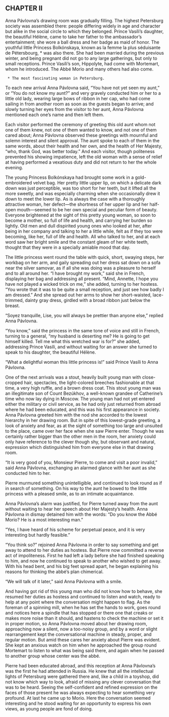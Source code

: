 ## CHAPTER II

Anna Pávlovna’s drawing room was gradually filling. The highest
Petersburg society was assembled there: people differing widely in age
and character but alike in the social circle to which they belonged.
Prince Vasíli’s daughter, the beautiful Hélène, came to take her
father to the ambassador’s entertainment; she wore a ball dress and
her badge as maid of honor. The youthful little Princess Bolkónskaya,
known as la femme la plus séduisante de Pétersbourg, * was also there.
She had been married during the previous winter, and being pregnant did
not go to any large gatherings, but only to small receptions. Prince
Vasíli’s son, Hippolyte, had come with Mortemart, whom he introduced.
The Abbé Morio and many others had also come.

     * The most fascinating woman in Petersburg.

To each new arrival Anna Pávlovna said, “You have not yet seen my
aunt,” or “You do not know my aunt?” and very gravely conducted
him or her to a little old lady, wearing large bows of ribbon in her
cap, who had come sailing in from another room as soon as the guests
began to arrive; and slowly turning her eyes from the visitor to her
aunt, Anna Pávlovna mentioned each one’s name and then left them.

Each visitor performed the ceremony of greeting this old aunt whom not
one of them knew, not one of them wanted to know, and not one of them
cared about; Anna Pávlovna observed these greetings with mournful and
solemn interest and silent approval. The aunt spoke to each of them in
the same words, about their health and her own, and the health of Her
Majesty, “who, thank God, was better today.” And each visitor,
though politeness prevented his showing impatience, left the old woman
with a sense of relief at having performed a vexatious duty and did not
return to her the whole evening.

The young Princess Bolkónskaya had brought some work in a
gold-embroidered velvet bag. Her pretty little upper lip, on which a
delicate dark down was just perceptible, was too short for her teeth,
but it lifted all the more sweetly, and was especially charming when she
occasionally drew it down to meet the lower lip. As is always the case
with a thoroughly attractive woman, her defect—the shortness of her
upper lip and her half-open mouth—seemed to be her own special and
peculiar form of beauty. Everyone brightened at the sight of this pretty
young woman, so soon to become a mother, so full of life and health, and
carrying her burden so lightly. Old men and dull dispirited young ones
who looked at her, after being in her company and talking to her a
little while, felt as if they too were becoming, like her, full of life
and health. All who talked to her, and at each word saw her bright smile
and the constant gleam of her white teeth, thought that they were in a
specially amiable mood that day.

The little princess went round the table with quick, short, swaying
steps, her workbag on her arm, and gaily spreading out her dress sat
down on a sofa near the silver samovar, as if all she was doing was a
pleasure to herself and to all around her. “I have brought my work,”
said she in French, displaying her bag and addressing all present.
“Mind, Annette, I hope you have not played a wicked trick on me,”
she added, turning to her hostess. “You wrote that it was to be quite
a small reception, and just see how badly I am dressed.” And she
spread out her arms to show her short-waisted, lace-trimmed, dainty gray
dress, girdled with a broad ribbon just below the breast.

“Soyez tranquille, Lise, you will always be prettier than anyone
else,” replied Anna Pávlovna.

“You know,” said the princess in the same tone of voice and still in
French, turning to a general, “my husband is deserting me? He is going
to get himself killed. Tell me what this wretched war is for?” she
added, addressing Prince Vasíli, and without waiting for an answer she
turned to speak to his daughter, the beautiful Hélène.

“What a delightful woman this little princess is!” said Prince
Vasíli to Anna Pávlovna.

One of the next arrivals was a stout, heavily built young man with
close-cropped hair, spectacles, the light-colored breeches fashionable
at that time, a very high ruffle, and a brown dress coat. This stout
young man was an illegitimate son of Count Bezúkhov, a well-known
grandee of Catherine’s time who now lay dying in Moscow. The young man
had not yet entered either the military or civil service, as he had only
just returned from abroad where he had been educated, and this was his
first appearance in society. Anna Pávlovna greeted him with the nod she
accorded to the lowest hierarchy in her drawing room. But in spite of
this lowest-grade greeting, a look of anxiety and fear, as at the sight
of something too large and unsuited to the place, came over her face
when she saw Pierre enter. Though he was certainly rather bigger than
the other men in the room, her anxiety could only have reference to
the clever though shy, but observant and natural, expression which
distinguished him from everyone else in that drawing room.

“It is very good of you, Monsieur Pierre, to come and visit a poor
invalid,” said Anna Pávlovna, exchanging an alarmed glance with her
aunt as she conducted him to her.

Pierre murmured something unintelligible, and continued to look round as
if in search of something. On his way to the aunt he bowed to the little
princess with a pleased smile, as to an intimate acquaintance.

Anna Pávlovna’s alarm was justified, for Pierre turned away from the
aunt without waiting to hear her speech about Her Majesty’s health.
Anna Pávlovna in dismay detained him with the words: “Do you know the
Abbé Morio? He is a most interesting man.”

“Yes, I have heard of his scheme for perpetual peace, and it is very
interesting but hardly feasible.”

“You think so?” rejoined Anna Pávlovna in order to say something
and get away to attend to her duties as hostess. But Pierre now
committed a reverse act of impoliteness. First he had left a lady before
she had finished speaking to him, and now he continued to speak to
another who wished to get away. With his head bent, and his big feet
spread apart, he began explaining his reasons for thinking the abbé’s
plan chimerical.

“We will talk of it later,” said Anna Pávlovna with a smile.

And having got rid of this young man who did not know how to behave, she
resumed her duties as hostess and continued to listen and watch, ready
to help at any point where the conversation might happen to flag. As
the foreman of a spinning mill, when he has set the hands to work, goes
round and notices here a spindle that has stopped or there one that
creaks or makes more noise than it should, and hastens to check the
machine or set it in proper motion, so Anna Pávlovna moved about her
drawing room, approaching now a silent, now a too-noisy group, and by a
word or slight rearrangement kept the conversational machine in steady,
proper, and regular motion. But amid these cares her anxiety about
Pierre was evident. She kept an anxious watch on him when he approached
the group round Mortemart to listen to what was being said there, and
again when he passed to another group whose center was the abbé.

Pierre had been educated abroad, and this reception at Anna
Pávlovna’s was the first he had attended in Russia. He knew that all
the intellectual lights of Petersburg were gathered there and, like a
child in a toyshop, did not know which way to look, afraid of missing
any clever conversation that was to be heard. Seeing the self-confident
and refined expression on the faces of those present he was always
expecting to hear something very profound. At last he came up to Morio.
Here the conversation seemed interesting and he stood waiting for an
opportunity to express his own views, as young people are fond of doing.





